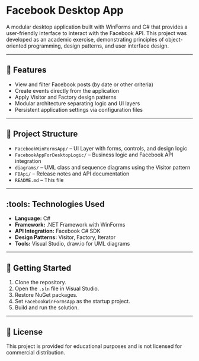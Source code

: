 # Facebook Desktop App

A modular desktop application built with WinForms and C# that provides a user-friendly interface to interact with the Facebook API. This project was developed as an academic exercise, demonstrating principles of object-oriented programming, design patterns, and user interface design.

---

## :brain: Features

- View and filter Facebook posts (by date or other criteria)
- Create events directly from the application
- Apply Visitor and Factory design patterns
- Modular architecture separating logic and UI layers
- Persistent application settings via configuration files

---

## :file_folder: Project Structure

- `FacebookWinFormsApp/` – UI Layer with forms, controls, and design logic
- `FacebookAppForDesktopLogic/` – Business logic and Facebook API integration
- `diagrams/` – UML class and sequence diagrams using the Visitor pattern
- `FBApi/` – Release notes and API documentation
- `README.md` – This file

---

## :tools: Technologies Used

- **Language:** C#
- **Framework:** .NET Framework with WinForms
- **API Integration:** Facebook C# SDK
- **Design Patterns:** Visitor, Factory, Iterator
- **Tools:** Visual Studio, draw.io for UML diagrams

---

## :rocket: Getting Started

1. Clone the repository.
2. Open the `.sln` file in Visual Studio.
3. Restore NuGet packages.
4. Set `FacebookWinFormsApp` as the startup project.
5. Build and run the solution.

---

## :page_facing_up: License

This project is provided for educational purposes and is not licensed for commercial distribution.

